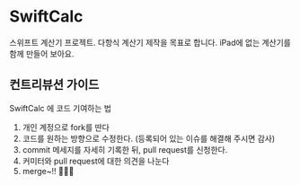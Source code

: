 # SwiftCalc
스위프트 계산기 프로젝트.
다항식 계산기 제작을 목표로 합니다. 
iPad에 없는 계산기를 함께 만들어 보아요.

## 컨트리뷰션 가이드

SwiftCalc 에 코드 기여하는 법

1. 개인 계정으로 fork를 딴다
2. 코드를 원하는 방향으로 수정한다. (등록되어 있는 이슈를 해결해 주시면 감사)
3. commit 메세지를 자세히 기록한 뒤, pull request를 신청한다.
4. 커미터와 pull request에 대한 의견을 나눈다
5. merge~!! 👏👏👏
